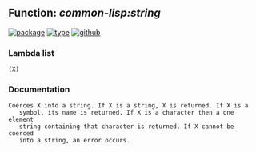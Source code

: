## Function: ***common-lisp:string***
[![package](https://img.shields.io/badge/Package-COMMON--LISP-5f9ea0.svg?style=social&colorA=999999)](../) [![type](https://img.shields.io/badge/Type-Function-5f9ea0.svg?style=social&colorA=999999)](../#function) [![github](https://img.shields.io/badge/GitHub-View_the_source-5f9ea0.svg?style=social&colorA=999999&logo=github)](https://github.com/sbcl/sbcl/blob/master/src/code/string.lisp/) 
### Lambda list
```
(X)
```
### Documentation
```
Coerces X into a string. If X is a string, X is returned. If X is a
   symbol, its name is returned. If X is a character then a one element
   string containing that character is returned. If X cannot be coerced
   into a string, an error occurs.
```
